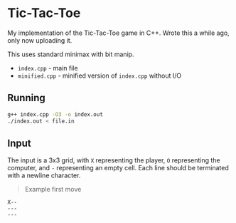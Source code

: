 # Tic-Tac-Toe

My implementation of the Tic-Tac-Toe game in C++. Wrote this a while ago, only now uploading it.

This uses standard minimax with bit manip.

- `index.cpp` - main file
- `minified.cpp` - minified version of `index.cpp` without I/O

## Running
```bash
g++ index.cpp -O3 -o index.out
./index.out < file.in
```

## Input
The input is a 3x3 grid, with `X` representing the player, `O` representing the computer, and `-` representing an empty cell. Each line should be terminated with a newline character.

> Example first move
```
X--
---
---
```

